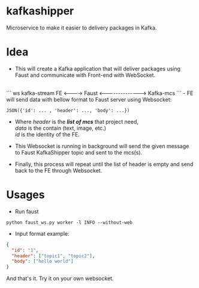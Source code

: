 # kafkashipper
Microservice to make it easier to delivery packages in Kafka.

# Idea
- This will create a Kafka application that will deliver packages using Faust and 
communicate with Front-end with WebSocket.
</br>
```
     ws           kafka-stream
FE <----> Faust <--------------> Kafka-mcs
```
- FE will send data with bellow format to Faust server using Websocket: 

`JSON({'id': ... , 'header': ..., 'body': ...})` 

- Where _header_ is the ***list of mcs*** that project need,</br>
_data_ is the contain (text, image, etc.)</br>
_id_ is the identity of the FE.

- This Websocket is running in background will send the given message to 
Faust KafkaShipper topic and sent to the mcs(s). 

- Finally, this process will repeat until the list of header is empty and send back
to the FE through Websocket.

# Usages
- Run faust
```commandline
python faust_ws.py worker -l INFO --without-web
```
- Input format example:
```json
{
  "id": "1",
  "header": ["topic1", "topic2"],
  "body": ["hello world"]
}
```

And that's it. Try it on your own websocket.

